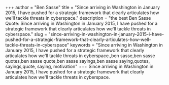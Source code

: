 +++
author = "Ben Sasse"
title = "Since arriving in Washington in January 2015, I have pushed for a strategic framework that clearly articulates how we'll tackle threats in cyberspace."
description = "the best Ben Sasse Quote: Since arriving in Washington in January 2015, I have pushed for a strategic framework that clearly articulates how we'll tackle threats in cyberspace."
slug = "since-arriving-in-washington-in-january-2015-i-have-pushed-for-a-strategic-framework-that-clearly-articulates-how-well-tackle-threats-in-cyberspace"
keywords = "Since arriving in Washington in January 2015, I have pushed for a strategic framework that clearly articulates how we'll tackle threats in cyberspace.,ben sasse,ben sasse quotes,ben sasse quote,ben sasse sayings,ben sasse saying,quotes, sayings,quote, saying, motivation"
+++
Since arriving in Washington in January 2015, I have pushed for a strategic framework that clearly articulates how we'll tackle threats in cyberspace.
